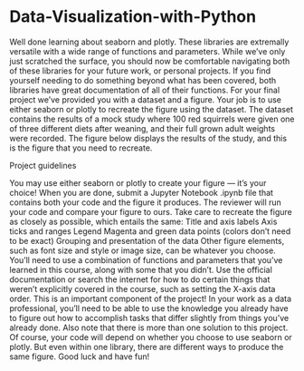 # Data-Visualization-with-Python
Well done learning about seaborn and plotly. These libraries are extremally versatile with a wide range of functions and parameters. While we’ve only just scratched the surface, you should now be comfortable navigating both of these libraries for your future work, or personal projects. If you find yourself needing to do something beyond what has been covered, both libraries have great documentation of all of their functions.
For your final project we’ve provided you with a dataset and a figure. Your job is to use either seaborn or plotly to recreate the figure using the dataset.
The dataset contains the results of a mock study where 100 red squirrels were given one of three different diets after weaning, and their full grown adult weights were recorded. The figure below displays the results of the study, and this is the figure that you need to recreate.


Project guidelines

You may use either seaborn or plotly to create your figure — it’s your choice! When you are done, submit a Jupyter Notebook .ipynb file that contains both your code and the figure it produces. The reviewer will run your code and compare your figure to ours.
Take care to recreate the figure as closely as possible, which entails the same:
Title and axis labels
Axis ticks and ranges
Legend
Magenta and green data points (colors don’t need to be exact)
Grouping and presentation of the data
Other figure elements, such as font size and style or image size, can be whatever you choose.
You’ll need to use a combination of functions and parameters that you’ve learned in this course, along with some that you didn’t. Use the official documentation or search the internet for how to do certain things that weren’t explicitly covered in the course, such as setting the X-axis data order. This is an important component of the project! In your work as a data professional, you’ll need to be able to use the knowledge you already have to figure out how to accomplish tasks that differ slightly from things you’ve already done.
Also note that there is more than one solution to this project. Of course, your code will depend on whether you choose to use seaborn or plotly. But even within one library, there are different ways to produce the same figure.
Good luck and have fun!
